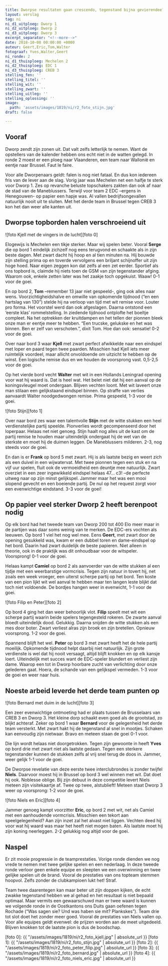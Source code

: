 ```yaml
---
title: Dworpse resultaten gaan crescendo, tegenstand bijna gevierendeeld
layout: verslag
tag: ni
ni_d1_uitploeg: Dworp 1
ni_d2_uitploeg: Dworp 2
ni_d3_uitploeg: Dworp 3
excerpt_separator: "<!--more-->"
date: 2018-10-08 00:00:00 +0000
auteur: Geert,Eric,Tom,Walter
fotograaf: Yves,Walter,Geert
ni_ronde: 2
ni_d1_thuisploeg: Mechelen 2
ni_d2_thuisploeg: EDC 1
ni_d3_thuisploeg: CREB 3
stelling_fen: ''
stelling_titel: ''
stelling_wit: ''
stelling_zwart: ''
stelling_uitleg: ''
stelling_oplossing: ''
image:
  path: 'assets/images/1819/ni/r2_foto_stijn.jpg'
draft: false

---
```

## Vooraf

Dworp zendt zijn zonen uit. Dat valt zelfs letterlijk te nemen. Want de opstellers van de kalender hebben ons echt niet in de watten gelegd. In ronde 2 moest er een ploeg naar Vlaanderen, een team naar Wallonië en eentje naar Brussel. Faut le faire.<!--more-->

Voor alle Dworpenaars geldt: falen is nog niet fataal. En dus kon iedereen fris van de lever aan de slag. Vorig jaar was Mechelen net een halfje te sterk voor Dworp 1. Zes op revanche beluste topschakers zakten dan ook af naar de stad van de Maneblussers. Terwijl voor team 2 EDC –ergens in Henegouwen- op papier een hapje was. Al vallen bedrijfsongevallen natuurlijk nooit uit te sluiten. Met het derde team in Brussel tegen CREB 3 kon het dan weer alle kanten uit.

## Dworpse topborden halen verschroeiend uit

![foto Kjell met de vingers in de lucht][foto 0]

Elogewijs is Mechelen een tikje sterker. Maar wij spelen beter. Vooral **Serge** die op bord 1 eindelijk zichzelf nog eens terugvond en schaakte als in zijn beste dagen. Met zwart dacht hij hoop en al tien minuten na. Hij bouwde zijn stelling prima op en toverde vervolgens een briljant schijnoffer uit zijn hoge hoed. Naar eigen zeggen kon dat zelfs al een zet eerder. Sportief als ons topbord is, claimde hij niets toen de GSM van zijn tegenstander afging. Waarom ook, enkele zetten later was het zaakje toch opgekuist. Waaw! 0-1 voor de goei.

En op bord 2, **Tom** –remember 13 jaar niet gespeeld-, ging ook alles naar wens. Voorzichtigheidshalve en omwille van opkomende tijdnood (“en een hartslag van 130”) stelde hij na verloop van tijd met wit remise voor. Louter pro forma. Het voorstel werd dan ook afgeslagen. Daarna ontstond een ‘eerste klas’ rommelstelling. In ziedende tijdnood ontplofte het boeltje compleet. Na het optrekken der kruitdampen en het tellen der pionnen bleek onze man er eentje meer te hebben. “Een trucske, gelukske en het was binnen. Ben er zelf van verschoten.”, dixit Tom. Hoe dan ook: sensatie! 0-2 voor de goei.

Over naar bord 3 waar **Kjell** met zwart perfect afwikkelde naar een eindspel met loper en paard tegen twee paarden. Misschien had Kjell iets meer ruimtelijk voordeel, maar allicht onvoldoende om uitzicht te hebben op de winst. Een logische remise dus en we houden de voorsprong vast. 0,5-2,5 voor de goei.

Op het vierde bord vecht **Walter** met wit in een Hollands Leningrad opening voor wat hij waard is. Dat is heel wat. Het belet niet dat hij een aanval op de koningsvleugel moet ondergaan. Blijven vechten loont. Met wit laveert onze man stilaan een gelijkstaand eindspel binnen. Op straffe van verlies aanvaardt Walter noodgedwongen remise. Prima gespeeld, 1-3 voor de goei.

![foto Stijn][foto 1]

Over naar bord zes waar een talentvolle **Stijn** met de witte stukken een heel verdienstelijke partij speelde. Pionverlies wordt gecompenseerd door het loperpaar.  Helaas net niet genoeg. Stijn haalt nog alles uit de kast om de partij remise te houden maar uiteindelijk ondergaat hij de wet van de sterkste en moet hij de duimen leggen. De Maneblussers milderen. 2-3, nog steeds voor de goei.

En dan is er **Frank** op bord 5 met zwart. Hij is als laatste bezig en weert zich als een duivel in een wijwatervat. Met twee pionnen tegen een stuk en na vijf uur spelen, fluit ook de vermoeidheid een deuntje mee natuurlijk. Zwart overziet in een zeer ingewikkeld eindspel helaas 47... c3! –de perfecte uitweg naar op zijn minst gelijkspel. Jammer maar het was een mooi slopend gevecht en een boeiende partij. De nul op het request zorgt voor een evenwichtige eindstand. 3-3 voor de goei!

## Op papier veel sterker Dworp 2 heeft berenpoot nodig

Op elk bord had het tweede team van Dworp 200 tot 400 Elo meer maar in de partijen was daar soms weinig van te merken. De EDC-ers vochten als leeuwen. Op bord 1 viel het nog wel mee. Eens **Geert**, met zwart door de opening gesukkeld was, kwam er een dubbel toren en dame-eindspel op het bord. Daarin had zwart duidelijk de beste papieren. Niet alleen in theorie, ook in de praktijk was dit onhoudbaar voor de witspeler. Voorsprong! 0-1 voor de goei.

Helaas kampt **Camiel** op bord 2 als aanvoerder van de witte stukken al een tijdje met een weerbarstige vormcrisis. Tegen zijn natuur in tovert hij, net zoals een week vroeger, een uiterst scherpe partij op het bord. Ten koste van een pion lijkt wit wel aanval te hebben maar ten langen leste blijkt dat toch niet voldoende. De bordjes hangen weer in evenwicht, 1-1 voor de goei.

![foto Filip en Peter][foto 2]

Op bord 4 ging het dan weer behoorlijk vlot. **Filip** speelt met wit een scherpe partij waarin beide spelers tegengesteld rokeren. De zwarte aanval bloedt uiteindelijk dood. Gelukkig. Daarna snijden de witte stukken als een mes door boter. Zwart verliest alras zijn broek en zijn bretellen. Opnieuw voorsprong. 1-2 voor de goei.

Spannend blijft het wel. **Peter** op bord 3 met zwart heeft het de hele partij moeilijk. Opkomende tijdnood helpt daarbij niet natuurlijk. Zijn grote verdienste is wel dat hij nooit versaagt, altijd blijft knokken en op elk kansje loert. Uiteindelijk met succes want de EDC-speler blundert en verliest zijn dame. Waarop een tot in Dworp hoorbare zucht van verlichting door onze gelederen gaat. Hoera, de schande van een gelijkspel vermeden. 1-3 voor de goei en weer naar huis.

## Noeste arbeid leverde het derde team punten op

![foto Bernard met duim in de lucht][foto 3]

Een zeer evenwichtige ontmoeting had er plaats tussen de Brusselaars van CREB 3 en Dworp 3. Het kleine dorp schaakt even goed als de grootstad, zo blijkt achteraf. Zeker op bord 1 waar **Bernard** voor de gelegenheid het derde team versterkt. Met zwart hakt hij de tegenstand al snel in mootjes. Schaken kan eenvoudig zijn nietwaar. Bravo en meteen staan de goei 0-1 voor.

Die lijn wordt helaas niet doorgetrokken. Tegen zijn gewoonte in heeft **Yves** op bord drie met zwart niet als laatste gedaan. Tegen een sterkere tegenstander kunnen de stukken zelfs al vrij snel terug de doos in. Jammer, weer gelijk 1-1 voor de goei.

De Dworpse revelatie van deze eerste twee interclubrondes is zonder twijfel **Niels**. Daarvoor moest hij in Brussel op bord 3 wel winnen met wit. Dat doet hij ook. Noblesse oblige. Bij zijn debuut in deze competitie levert Niels meteen zijn visitekaartje af. Twee op twee, alstublieft! Meteen staat Dworp 3 weer op voorsprong: 1-2 voor de goei.

![foto Niels en Eric][foto 4]

Jammer genoeg kampt voorzitter **Eric**, op bord 2 met wit, net als Camiel met een aanhoudende vormcrisis. Misschien een tekort aan speelgelegenheid? Aan zijn inzet zal het alvast niet liggen. Vechten deed hij voor wat hij waard was maar het heeft niet mogen baten. Als laatste moet hij zijn koning neerleggen. 2-2 gelukkig nog altijd voor de goei.

## Naspel

Er zit mooie progressie in de teamprestaties. Vorige ronde dienden we nog vrede te nemen met twee gelijke spelen en een nederlaag. In deze tweede ronde verloor geen enkele equipe en sleepten we een overwinning en twee gelijke spelen uit de brand. Vooral de prestaties van ons topteam stemmen hoopvol. Zelfs zonder de clubkampioen lukt het! Straf.

Team twee daarentegen kan maar beter uit zijn doppen kijken, de echt zwakke tegenstand hebben we al gehad en het resultaat is niet bepaald optimaal. Maar vermits een gewaarschuwd man er twee waard is kunnen we volgende ronde in de Oostkantons ons Duits gaan oefenen tegen Rochade (“Was sagen sie? Und was haben sie mit? Plankskes”). Team drie tot slot doet het zonder meer goed. Vooral de prestaties van Niels vallen op. Voor alle equipes geldt evenwel: de prijzen worden aan de meet uitgedeeld. Blijven knokken tot de laatste pion is dus de boodschap.


[foto 0]: {{ "/assets/images/1819/ni/r2_foto_kjell.jpg" | absolute_url }}
[foto 1]: {{ "/assets/images/1819/ni/r2_foto_stijn.jpg" | absolute_url }}
[foto 2]: {{ "/assets/images/1819/ni/r2_foto_peter_filip.jpg" | absolute_url }}
[foto 3]: {{ "/assets/images/1819/ni/r2_foto_bernard.jpg" | absolute_url }}
[foto 4]: {{ "/assets/images/1819/ni/r2_foto_niels_eric.jpg" | absolute_url }}
